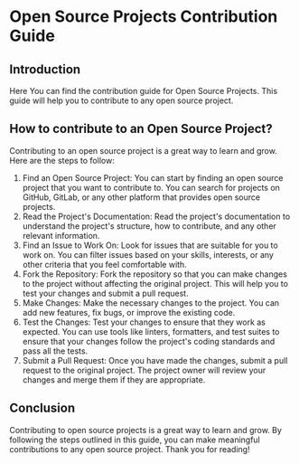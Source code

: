 # Open Source Projects Contribution Guide 
## Introduction 
Here You can find the contribution guide for Open Source Projects. This guide will help you to contribute to any open source project. 

## How to contribute to an Open Source Project? 
Contributing to an open source project is a great way to learn and grow. Here are the steps to follow:
1. Find an Open Source Project: You can start by finding an open source project that you want to contribute to. You can search for projects on GitHub, GitLab, or any other platform that provides open source projects.
2. Read the Project's Documentation: Read the project's documentation to understand the project's structure, how to contribute, and any other relevant information.
3. Find an Issue to Work On: Look for issues that are suitable for you to work on. You can filter issues based on your skills, interests, or any other criteria that you feel comfortable with.
4. Fork the Repository: Fork the repository so that you can make changes to the project without affecting the original project. This will help you to test your changes and submit a pull request.
5. Make Changes: Make the necessary changes to the project. You can add new features, fix bugs, or improve the existing code.
6. Test the Changes: Test your changes to ensure that they work as expected. You can use tools like linters, formatters, and test suites to ensure that your changes follow the project's coding standards and pass all the tests.
7. Submit a Pull Request: Once you have made the changes, submit a pull request to the original project. The project owner will review your changes and merge them if they are appropriate.

## Conclusion 
Contributing to open source projects is a great way to learn and grow. By following the steps outlined in this guide, you can make meaningful contributions to any open source project. Thank you for reading!